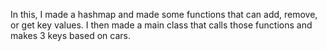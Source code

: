 In this, I made a hashmap and made some functions that can add, remove, or get key values. I then made a main class that calls those functions and makes 3 keys based on cars.
